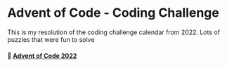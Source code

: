 # Advent of Code - Coding Challenge

This is my resolution of the coding challenge calendar from 2022.
Lots of puzzles that were fun to solve

#### 🔗 [Advent of Code 2022](https://adventofcode.com/2022)
